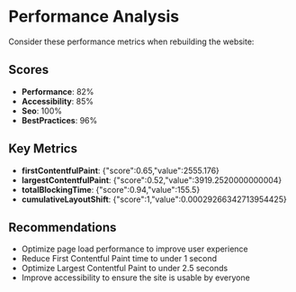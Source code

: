 # Performance Analysis

Consider these performance metrics when rebuilding the website:

## Scores
- **Performance**: 82%
- **Accessibility**: 85%
- **Seo**: 100%
- **BestPractices**: 96%

## Key Metrics
- **firstContentfulPaint**: {"score":0.65,"value":2555.176}
- **largestContentfulPaint**: {"score":0.52,"value":3919.2520000000004}
- **totalBlockingTime**: {"score":0.94,"value":155.5}
- **cumulativeLayoutShift**: {"score":1,"value":0.00029266342713954425}

## Recommendations
- Optimize page load performance to improve user experience
- Reduce First Contentful Paint time to under 1 second
- Optimize Largest Contentful Paint to under 2.5 seconds
- Improve accessibility to ensure the site is usable by everyone
